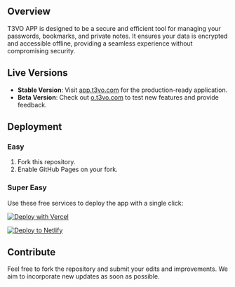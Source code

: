  ## Overview

T3VO APP is designed to be a secure and efficient tool for managing your passwords, bookmarks, and private notes. It ensures your data is encrypted and accessible offline, providing a seamless experience without compromising security.

## Live Versions

- **Stable Version**: Visit [app.t3vo.com](https://app.t3vo.com) for the production-ready application.
- **Beta Version**: Check out [o.t3vo.com](https://o.t3vo.com) to test new features and provide feedback.

## Deployment

### Easy

1. Fork this repository.
2. Enable GitHub Pages on your fork.

### Super Easy

Use these free services to deploy the app with a single click:

[![Deploy with Vercel](https://vercel.com/button)](https://vercel.com/new/clone?repository-url=https://github.com/t3volabs/t3vo-app)

[![Deploy to Netlify](https://www.netlify.com/img/deploy/button.svg)](https://app.netlify.com/start/deploy?repository=https://github.com/t3volabs/t3vo-app)

## Contribute

Feel free to fork the repository and submit your edits and improvements. We aim to incorporate new updates as soon as possible.

